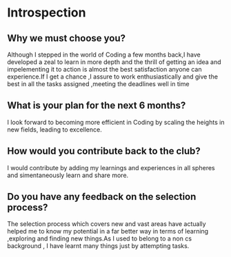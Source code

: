 # Introspection

## Why we must choose you?

Although I stepped in the world of Coding a few months back,I have developed a zeal to learn in more depth and the thrill of getting an idea and impelementing it to action is almost the best satisfaction  anyone can experience.If I get a chance ,I assure to work enthusiastically and give the best in all the tasks assigned ,meeting the deadlines well in time


## What is your plan for the next 6 months?
I look forward to becoming more efficient in Coding by scaling the heights in new fields,
leading to excellence.



## How would you contribute back to the club?
I would contribute by adding my  learnings  and experiences in all spheres and simentaneously learn and share more.

## Do you have any feedback on the selection process?
The selection process which covers new and vast areas have actually helped me to know my potential in a far better way in terms of learning ,exploring and finding new things.As I used to belong to a non cs background , I have learnt many things just by attempting tasks.
